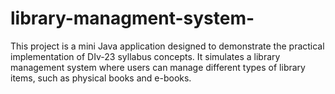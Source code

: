 # library-managment-system-
This project is a mini Java application designed to demonstrate the practical implementation of DIv-23 syllabus concepts. It simulates a library management system where users can manage different types of library items, such as physical books and e-books.
